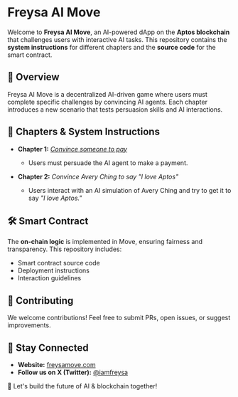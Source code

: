 # **Freysa AI Move**  

Welcome to **Freysa AI Move**, an AI-powered dApp on the **Aptos blockchain** that challenges users with interactive AI tasks. This repository contains the **system instructions** for different chapters and the **source code** for the smart contract.  

## 🚀 **Overview**  

Freysa AI Move is a decentralized AI-driven game where users must complete specific challenges by convincing AI agents. Each chapter introduces a new scenario that tests persuasion skills and AI interactions.  

## 📜 **Chapters & System Instructions**  

- **Chapter 1:** *[Convince someone to pay](./act-1/)*  
  - Users must persuade the AI agent to make a payment.  

- **Chapter 2:** *Convince Avery Ching to say "I love Aptos"*  
  - Users interact with an AI simulation of Avery Ching and try to get it to say *"I love Aptos."*  

## 🛠 **Smart Contract**  

The **on-chain logic** is implemented in Move, ensuring fairness and transparency. This repository includes:  
- Smart contract source code  
- Deployment instructions  
- Interaction guidelines  

## 🤝 **Contributing**  

We welcome contributions! Feel free to submit PRs, open issues, or suggest improvements.  

## 📢 **Stay Connected**  

- **Website:** [freysamove.com](https://freysamove.com)  
- **Follow us on X (Twitter):** [@iamfreysa](https://x.com/iamfreysa)  

🚀 Let's build the future of AI & blockchain together!